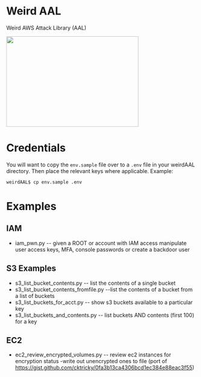 # Weird AAL
Weird AWS Attack Library (AAL)

<img src="http://earnthis.net/wp-content/uploads/2013/12/150490_large.jpg"  align="center" height="240" width="350">

# Credentials

You will want to copy the `env.sample` file over to a `.env` file in your weirdAAL directory. Then place the relevant keys where applicable. Example:

```bash
weirdAAL$ cp env.sample .env
```

# Examples

## IAM
- iam_pwn.py  -- given a ROOT or account with IAM access manipulate user access keys, MFA, console passwords or create a backdoor user

## S3 Examples

- s3_list_bucket_contents.py  -- list the contents of a single bucket
- s3_list_bucket_contents_fromfile.py  --list the contents of a bucket from a list of buckets
- s3_list_buckets_for_acct.py -- show s3 buckets available to a particular key
- s3_list_buckets_and_contents.py -- list buckets AND contents (first 100) for a key

## EC2
- ec2_review_encrypted_volumes.py -- review ec2 instances for encryption status -write out unencrypted ones to file
     (port of https://gist.github.com/cktricky/0fa3b13ca4306bcd1ec384e88eac3f55)
